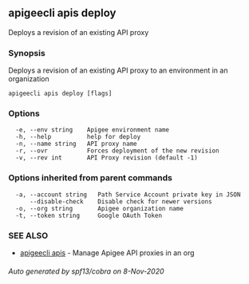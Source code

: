 ## apigeecli apis deploy

Deploys a revision of an existing API proxy

### Synopsis

Deploys a revision of an existing API proxy to an environment in an organization

```
apigeecli apis deploy [flags]
```

### Options

```
  -e, --env string    Apigee environment name
  -h, --help          help for deploy
  -n, --name string   API proxy name
  -r, --ovr           Forces deployment of the new revision
  -v, --rev int       API Proxy revision (default -1)
```

### Options inherited from parent commands

```
  -a, --account string   Path Service Account private key in JSON
      --disable-check    Disable check for newer versions
  -o, --org string       Apigee organization name
  -t, --token string     Google OAuth Token
```

### SEE ALSO

* [apigeecli apis](apigeecli_apis.md)	 - Manage Apigee API proxies in an org

###### Auto generated by spf13/cobra on 8-Nov-2020
